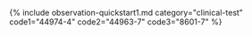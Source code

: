 
{% include observation-quickstart1.md category="clinical-test" code1="44974-4" code2="44963-7" code3="8601-7" %}
